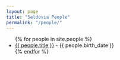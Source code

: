```yaml
---
layout: page
title: "Seldovia People"
permalink: "/people/"
---
```


<ul>
  {% for people in site.people %}
    <li>
      <a href="{{ people.url }}">{{ people.title }}</a>
      - {{ people.birth_date }}
    </li>
  {% endfor %}
</ul>
